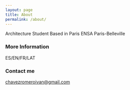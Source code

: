 ```yaml
---
layout: page
title: About
permalink: /about/
---
```


Architecture Student Based in Paris
ENSA Paris-Belleville

### More Information

ES/EN/FR/LAT

### Contact me

[chavezromeroivan@gmail.com](mailto:chavezromeroivan@gmail.com)
